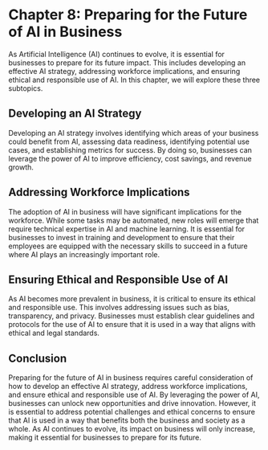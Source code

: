 Chapter 8: Preparing for the Future of AI in Business
=====================================================

As Artificial Intelligence (AI) continues to evolve, it is essential for businesses to prepare for its future impact. This includes developing an effective AI strategy, addressing workforce implications, and ensuring ethical and responsible use of AI. In this chapter, we will explore these three subtopics.

Developing an AI Strategy
-------------------------

Developing an AI strategy involves identifying which areas of your business could benefit from AI, assessing data readiness, identifying potential use cases, and establishing metrics for success. By doing so, businesses can leverage the power of AI to improve efficiency, cost savings, and revenue growth.

Addressing Workforce Implications
---------------------------------

The adoption of AI in business will have significant implications for the workforce. While some tasks may be automated, new roles will emerge that require technical expertise in AI and machine learning. It is essential for businesses to invest in training and development to ensure that their employees are equipped with the necessary skills to succeed in a future where AI plays an increasingly important role.

Ensuring Ethical and Responsible Use of AI
------------------------------------------

As AI becomes more prevalent in business, it is critical to ensure its ethical and responsible use. This involves addressing issues such as bias, transparency, and privacy. Businesses must establish clear guidelines and protocols for the use of AI to ensure that it is used in a way that aligns with ethical and legal standards.

Conclusion
----------

Preparing for the future of AI in business requires careful consideration of how to develop an effective AI strategy, address workforce implications, and ensure ethical and responsible use of AI. By leveraging the power of AI, businesses can unlock new opportunities and drive innovation. However, it is essential to address potential challenges and ethical concerns to ensure that AI is used in a way that benefits both the business and society as a whole. As AI continues to evolve, its impact on business will only increase, making it essential for businesses to prepare for its future.
